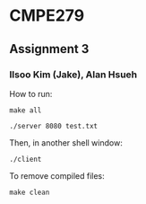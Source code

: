 # CMPE279 
## Assignment 3
### Ilsoo Kim (Jake), Alan Hsueh

How to run:
```
make all

./server 8080 test.txt
```

Then, in another shell window:
```
./client
```
To remove compiled files:
```
make clean
```
